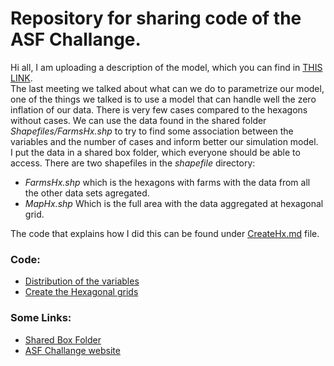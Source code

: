 # Repository for sharing code of the ASF Challange.  

Hi all, I am uploading a description of the model, which you can find in [THIS LINK](Code/Model_Explanation.md).  
The last meeting we talked about what can we do to parametrize our model, one of the things we talked is to use a model that can handle well the zero inflation of our data. There is very few cases compared to the hexagons without cases. We can use the data found in the shared folder *Shapefiles/FarmsHx.shp* to try to find some association between the variables and the number of cases and inform better our simulation model.  
I put the data in a shared box folder, which everyone should be able to access. There are two shapefiles in the *shapefile* directory:  
  
  - *FarmsHx.shp* which is the hexagons with farms with the data from all the other data sets agregated.  
  - *MapHx.shp* Which is the full area with the data aggregated at hexagonal grid.  

The code that explains how I did this can be found under [CreateHx.md](Code/CreateHx.md) file.  

### Code:  

  - [Distribution of the variables](Code/DataExploration.md)  
  - [Create the Hexagonal grids](Code/CreateHx.md)


  
### Some Links:  

  - [Shared Box Folder](https://ucdavis.box.com/s/c3smpi8zby3qgg70scl5uyq1swl9kxag)  
  - [ASF Challange website](https://www6.inrae.fr/asfchallenge/)